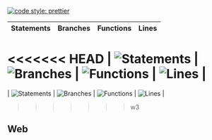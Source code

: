 [![code style: prettier](https://img.shields.io/badge/code_style-prettier-ff69b4.svg?style=flat-square)](https://github.com/prettier/prettier)

| Statements                                    | Branches                                  | Functions                                   | Lines                               |
| --------------------------------------------- | ----------------------------------------- | ------------------------------------------- | ----------------------------------- |
<<<<<<< HEAD
| ![Statements](https://img.shields.io/badge/Coverage-25.3%25-red.svg 'Make me better!') | ![Branches](https://img.shields.io/badge/Coverage-8.67%25-red.svg 'Make me better!') | ![Functions](https://img.shields.io/badge/Coverage-12.78%25-red.svg 'Make me better!') | ![Lines](https://img.shields.io/badge/Coverage-25.72%25-red.svg 'Make me better!') |
=======
| ![Statements](https://img.shields.io/badge/Coverage-22.47%25-red.svg 'Make me better!') | ![Branches](https://img.shields.io/badge/Coverage-4.43%25-red.svg 'Make me better!') | ![Functions](https://img.shields.io/badge/Coverage-10.26%25-red.svg 'Make me better!') | ![Lines](https://img.shields.io/badge/Coverage-22.86%25-red.svg 'Make me better!') |
>>>>>>> w3

## Web
